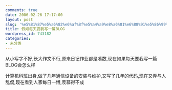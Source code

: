 ```yaml
---
comments: true
date: 2006-02-26 17:17:00
layout: post
slug: '%e5%81%87%e5%a6%82%e6%af%8f%e5%a4%a9%e8%a6%81%e6%88%91%e5%86%99%e4%b8%80%e7%af%87blog'
title: 假如每天要我写一篇BLOG
wordpress_id: 743182
categories:
- 未分类
---
```


从小写字不好,长大作文不行,原来日记作业都是凑数,现在如果每天要我写一篇BLOG会怎么样

计算机科班出身,做了几年通信设备的安装与维护,又写了几年的代码,现在又弄与人乱侃,现在看到人家每日一博,羡慕得不成
